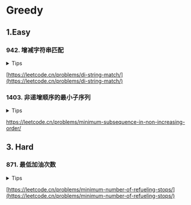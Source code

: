 # Greedy

## 1.Easy

### 942. 增减字符串匹配

<details>
<summary>Tips</summary>

1. 贪心🤔
2. 每次都选最大/最小数
3. 只要是I就赋值成min++,D就是max--
4. 再根据最后一位是I还是D给结果的最后一个元素赋值

</details>

[https://leetcode.cn/problems/di-string-match/](https://leetcode.cn/problems/di-string-match/)

### 1403. 非递增顺序的最小子序列

<details>
<summary>Tips</summary>

1. 排序后贪心
2. 每次都选最大数

</details>

[https://leetcode.cn/problems/minimum-subsequence-in-non-increasing-order/
](https://leetcode.cn/problems/minimum-subsequence-in-non-increasing-order/
)

## 3. Hard

### 871. 最低加油次数

<details>
<summary>Tips</summary>

1. 使用一个优先级队列,油量大到小排序
2. 每次用当前的油行驶到最远,然后将路过的加油站的油放到队列中
3. 当油没有的时候就从队列取出路过的最多的油加油
4. 如果没油了且没有加油站就返回-1说明到不了

</details>

[https://leetcode.cn/problems/minimum-number-of-refueling-stops/](https://leetcode.cn/problems/minimum-number-of-refueling-stops/)